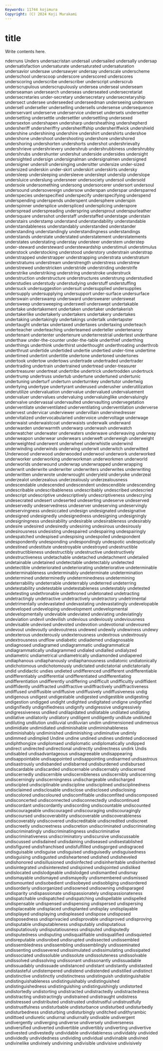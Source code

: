 ```yaml
---
Keywords: 11744 kojimura
Copyright: (C) 2024 Koji Murakami
---
```


# title

Write contents here.



nderruns Unders
undersacristan undersail undersailed undersally undersap undersatisfaction undersaturate undersaturated undersaturation undersavior
undersaw undersawyer undersay underscale underscheme underschool underscoop underscore underscored underscores
underscoring underscribe underscriber underscript underscrub underscrupulous underscrupulously undersea underseal underseam
underseaman undersearch underseas underseated undersecretariat undersecretaries under-secretary undersecretary undersecretaryship undersect
undersee underseeded underseedman underseeing underseen undersell underseller underselling undersells undersense
undersequence underservant underserve underservice underset undersets undersetter undersetting undersettle undersettler
undersettling undersexed undersexton undershapen undersharp undersheathing undershepherd undersheriff undersheriffry undersheriffship
undersheriffwick undershield undershine undershining undershire undershirt undershirts undershoe undershone undershoot
undershooting undershore undershored undershoring undershorten undershorts undershot undershrievalty undershrieve undershrievery
undershrub undershrubbiness undershrubby undershrubs undershunter undershut underside undersides undersight undersighted
undersign undersignalman undersignalmen undersigned undersigner undersill undersinging undersitter undersize under-sized
undersized underskin under-skirt underskirt underskirts undersky undersleep undersleeping undersleeve underslept
underslip underslope undersluice underslung undersneer undersociety undersoil undersold undersole undersomething
undersong undersorcerer undersort undersoul undersound undersovereign undersow underspan underspar undersparred
underspecies underspecified underspecify underspecifying underspend underspending underspends underspent undersphere underspin
underspinner undersplice underspliced undersplicing underspore underspread underspreading underspring undersprout underspurleather
undersquare undersshot understaff understaffed understage understain understairs understamp understand understandability
understandable understandableness understandably understanded understander understanding understandingly understandingness understandings understands
understate understated understatement understatements understates understating understay understeer understem understep
under-steward understeward understewardship understimuli understimulus understock understocking understood understory understrain
understrap understrapped understrapper understrapping understrata understratum understratums understream understrength understress
understrew understrewed understricken understride understriding understrife understrike understriking understring understroke
understruck understruction understructure understructures understrung understudied understudies understudy understudying understuff
understuffing undersuck undersuggestion undersuit undersupplied undersupplies undersupply undersupplying undersupport under-surface
undersurface underswain underswamp undersward underswearer undersweat undersweep undersweeping underswell underswept
undertakable undertake undertakement undertaken undertaker undertakerish undertakerlike undertakerly undertakers undertakery
undertakes undertaking undertakingly undertakings undertalk undertapster undertaught undertax undertaxed undertaxes
undertaxing underteach underteacher underteaching underteamed underteller undertenancy undertenant undertenter undertenure
underterrestrial undertest underthane underthaw under-the-counter under-the-table underthief underthing underthings underthink
underthirst underthought underthroating underthrob underthrust undertide undertided undertie undertied under-time
undertime undertimed undertint undertitle undertone undertoned undertones undertook undertow undertows
undertrade undertraded undertrader undertrading undertrain undertrained undertread under-treasurer undertreasurer undertreat
undertribe undertrick undertrodden undertruck undertrump undertruss undertub undertune undertuned undertunic
undertuning underturf underturn underturnkey undertutor undertwig undertying undertype undertyrant underused
underusher underutilization underutilize undervaluation undervalue undervalued undervaluement undervaluer undervalues undervaluing
undervaluinglike undervaluingly undervalve undervassal undervaulted undervaulting undervegetation underventilate underventilated underventilating
underventilation underverse undervest undervicar underviewer undervillain undervinedresser undervitalized undervocabularied undervoice
undervoltage underwage underwaist underwaistcoat underwaists underwalk underward underwarden underwarmth underwarp
underwash underwatch underwatcher underwater underwaters underwave underwaving underway underweapon underwear
underwears underweft underweigh underweight underweighted underwent underwheel underwhistle underwind underwinding
underwinds underwing underwit underwitch underwitted Underwood underwood underwooded underwool underwork
underworked underworker underworking underworkman underworkmen underworld underworlds underwound underwrap underwrapped
underwrapping underwrit underwrite underwriter underwriters underwrites underwriting underwritten underwrote underwrought
underyield underyoke underzeal underzealot underzealous underzealously underzealousness undescendable undescended undescendent
undescendible undescending undescribable undescribableness undescribably undescribed undescried undescript undescriptive undescriptively
undescriptiveness undescrying undesecrated undesert undeserted undeserting undeserve undeserved undeservedly undeservedness
undeserver undeserving undeservingly undeservingness undesiccated undesign undesignated undesignative undesigned undesignedly
undesignedness undesigning undesigningly undesigningness undesirability undesirable undesirableness undesirably undesire undesired
undesiredly undesiring undesirous undesirously undesirousness undesisting undespaired undespairing undespairingly undespatched
undespised undespising undespoiled undespondent undespondently undesponding undespondingly undespotic undespotically undestined
undestitute undestroyable undestroyed undestructible undestructibleness undestructibly undestructive undestructively undestructiveness undetachable
undetached undetachment undetailed undetainable undetained undetectable undetectably undetected undetectible undeteriorated
undeteriorating undeteriorative undeterminable undeterminableness undeterminably undeterminate undetermination undetermined undeterminedly undeterminedness
undetermining undeterrability undeterrable undeterrably undeterred undeterring undetestability undetestable undetestableness undetestably
undetested undetesting undethronable undethroned undetonated undetracting undetractingly undetractive undetractively undetractory
undetrimental undetrimentally undevastated undevastating undevastatingly undevelopable undeveloped undeveloping undevelopment undevelopmental
undevelopmentally undeviable undeviated undeviating undeviatingly undeviation undevil undevilish undevious undeviously
undeviousness undevisable undevised undevoted undevotion undevotional undevoured undevout undevoutly undevoutness
undewed undewily undewiness undewy undexterous undexterously undexterousness undextrous undextrously undextrousness
undflow undiabetic undiademed undiagnosable undiagnosed undiagramed undiagrammatic undiagrammatical undiagrammatically undiagrammed
undialed undialled undialyzed undiametric undiametrical undiametrically undiamonded undiapered undiaphanous undiaphanously
undiaphanousness undiatonic undiatonically undichotomous undichotomously undictated undictatorial undictatorially undid undidactic
undies undieted undifferenced undifferent undifferentiable undifferentiably undifferential undifferentiated undifferentiating undifferentiation
undifferently undiffering undifficult undifficultly undiffident undiffidently undiffracted undiffractive undiffractively undiffractiveness
undiffused undiffusible undiffusive undiffusively undiffusiveness undig undigenous undigest undigestable undigested
undigestible undigesting undigestion undigged undight undighted undigitated undigne undignified undignifiedly
undignifiedness undignify undigressive undigressively undigressiveness undiked undilapidated undilatable undilated undilating
undilative undilatorily undilatory undiligent undiligently undilute undiluted undiluting undilution undiluvial
undiluvian undim undimensioned undimerous undimidiate undimidiated undiminishable undiminishableness undiminishably undiminished
undiminishing undiminutive undimly undimmed undimpled Undine undine undined undines undinted
undiocesed undiphthongize undiplomaed undiplomatic undiplomatically undipped undirect undirected undirectional undirectly
undirectness undirk Undis undisabled undisadvantageous undisagreeable undisappearing undisappointable undisappointed undisappointing
undisarmed undisastrous undisastrously undisbanded undisbarred undisburdened undisbursed undiscardable undiscarded undiscernable
undiscernably undiscerned undiscernedly undiscernible undiscernibleness undiscernibly undiscerning undiscerningly undiscerningness undischargeable
undischarged undiscipled undisciplinable undiscipline undisciplined undisciplinedness undisclaimed undisclosable undisclose undisclosed
undisclosing undiscolored undiscoloured undiscomfitable undiscomfited undiscomposed undisconcerted undisconnected undisconnectedly undiscontinued
undiscordant undiscordantly undiscording undiscountable undiscounted undiscourageable undiscouraged undiscouraging undiscouragingly undiscoursed
undiscoverability undiscoverable undiscoverableness undiscoverably undiscovered undiscreditable undiscredited undiscreet undiscreetly undiscreetness
undiscretion undiscriminated undiscriminating undiscriminatingly undiscriminatingness undiscriminative undiscriminativeness undiscriminatory undiscursive undiscussable
undiscussed undisdained undisdaining undiseased undisestablished undisfigured undisfranchised undisfulfilled undisgorged undisgraced
undisguisable undisguise undisguised undisguisedly undisguisedness undisguising undisgusted undisheartened undished undisheveled
undishonored undisillusioned undisinfected undisinheritable undisinherited undisintegrated undisinterested undisjoined undisjointed undisliked
undislocated undislodgeable undislodged undismantled undismay undismayable undismayed undismayedly undismembered undismissed
undismounted undisobedient undisobeyed undisobliging undisordered undisorderly undisorganized undisowned undisowning undisparaged
undisparity undispassionate undispassionately undispassionateness undispatchable undispatched undispatching undispellable undispelled undispensable
undispensed undispensing undispersed undispersing undisplaceable undisplaced undisplanted undisplay undisplayable undisplayed
undisplaying undispleased undispose undisposed undisposedness undisprivacied undisprovable undisproved undisproving undisputable
undisputableness undisputably undisputatious undisputatiously undisputatiousness undisputed undisputedly undisputedness undisputing undisqualifiable
undisqualified undisquieted undisreputable undisrobed undisrupted undissected undissembled undissembledness undissembling undissemblingly
undisseminated undissenting undissevered undissimulated undissimulating undissipated undissociated undissoluble undissolute undissoluteness
undissolvable undissolved undissolving undissonant undissonantly undissuadable undissuadably undissuade undistanced undistant
undistantly undistasted undistasteful undistempered undistend undistended undistilled undistinct undistinctive undistinctly
undistinctness undistinguish undistinguishable undistinguishableness undistinguishably undistinguished undistinguishedness undistinguishing undistinguishingly undistorted
undistortedly undistorting undistracted undistractedly undistractedness undistracting undistractingly undistrained undistraught undistress
undistressed undistributed undistrusted undistrustful undistrustfully undistrustfulness undisturbable undisturbance undisturbed undisturbedly
undisturbedness undisturbing undisturbingly unditched undithyrambic undittoed undiuretic undiurnal undiurnally undivable
undivergent undivergently undiverging undiverse undiversely undiverseness undiversified undiverted undivertible undivertibly
undiverting undivertive undivested undivestedly undividable undividableness undividably undivided undividedly undividedness
undividing undividual undivinable undivined undivinelike undivinely undivining undivisible undivisive undivisively
